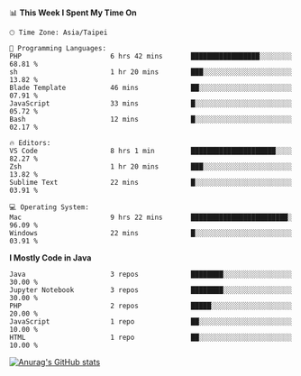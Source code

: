 <!--### Hi there 👋-->

<!--
**treevel/treevel** is a ✨ _special_ ✨ repository because its `README.md` (this file) appears on your GitHub profile.

Here are some ideas to get you started:

- 🔭 I’m currently working on ...
- 🌱 I’m currently learning ...
- 👯 I’m looking to collaborate on ...
- 🤔 I’m looking for help with ...
- 💬 Ask me about ...
- 📫 How to reach me: ...
- 😄 Pronouns: ...
- ⚡ Fun fact: ...
-->

<!--START_SECTION:waka-->
📊 **This Week I Spent My Time On** 

```text
🕑︎ Time Zone: Asia/Taipei

💬 Programming Languages: 
PHP                      6 hrs 42 mins       █████████████████░░░░░░░░   68.81 % 
sh                       1 hr 20 mins        ███░░░░░░░░░░░░░░░░░░░░░░   13.82 % 
Blade Template           46 mins             ██░░░░░░░░░░░░░░░░░░░░░░░   07.91 % 
JavaScript               33 mins             █░░░░░░░░░░░░░░░░░░░░░░░░   05.72 % 
Bash                     12 mins             █░░░░░░░░░░░░░░░░░░░░░░░░   02.17 % 

🔥 Editors: 
VS Code                  8 hrs 1 min         █████████████████████░░░░   82.27 % 
Zsh                      1 hr 20 mins        ███░░░░░░░░░░░░░░░░░░░░░░   13.82 % 
Sublime Text             22 mins             █░░░░░░░░░░░░░░░░░░░░░░░░   03.91 % 

💻 Operating System: 
Mac                      9 hrs 22 mins       ████████████████████████░   96.09 % 
Windows                  22 mins             █░░░░░░░░░░░░░░░░░░░░░░░░   03.91 % 
```

**I Mostly Code in Java** 

```text
Java                     3 repos             ████████░░░░░░░░░░░░░░░░░   30.00 % 
Jupyter Notebook         3 repos             ████████░░░░░░░░░░░░░░░░░   30.00 % 
PHP                      2 repos             █████░░░░░░░░░░░░░░░░░░░░   20.00 % 
JavaScript               1 repo              ██░░░░░░░░░░░░░░░░░░░░░░░   10.00 % 
HTML                     1 repo              ██░░░░░░░░░░░░░░░░░░░░░░░   10.00 % 
```




<!--END_SECTION:waka-->

<!-- GitHub Stats Card-->
[![Anurag's GitHub stats](https://github-readme-stats.vercel.app/api?username=treevel&show_icons=true&theme=monokai&count_private=true)](https://github.com/anuraghazra/github-readme-stats)
